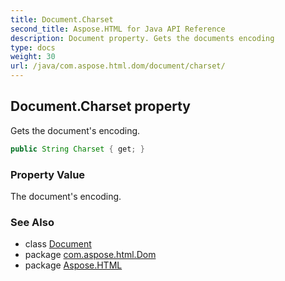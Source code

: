 ```yaml
---
title: Document.Charset
second_title: Aspose.HTML for Java API Reference
description: Document property. Gets the documents encoding
type: docs
weight: 30
url: /java/com.aspose.html.dom/document/charset/
---
```

## Document.Charset property

Gets the document's encoding.

```java
public String Charset { get; }
```

### Property Value

The document's encoding.

### See Also

* class [Document](../)
* package [com.aspose.html.Dom](../../document/)
* package [Aspose.HTML](../../../)
